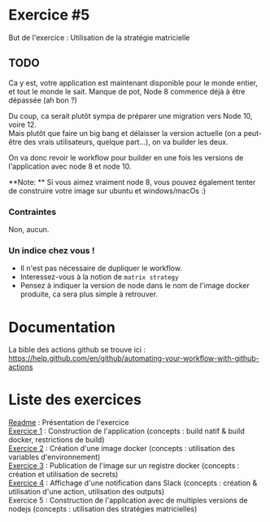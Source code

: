 # Exercice #5

But de l'exercice : Utilisation de la stratégie matricielle

## TODO
Ca y est, votre application est maintenant disponible pour le monde entier, et tout le monde le sait.
Manque de pot, Node 8 commence déjà à être dépassée (ah bon ?)

Du coup, ca serait plutôt sympa de préparer une migration vers Node 10, voire 12.  
Mais plutôt que faire un big bang et délaisser la version actuelle (on a peut-être des vrais utilisateurs, quelque part...), on va builder les deux.  

On va donc revoir le workflow pour builder en une fois les versions de l'application avec node 8 et node 10.

**Note: ** Si vous aimez vraiment node 8, vous pouvez également tenter de construire votre image sur ubuntu et windows/macOs :)

### Contraintes 
Non, aucun.

### Un indice chez vous !
- Il n'est pas nécessaire de dupliquer le workflow. 
- Interessez-vous à la notion de `matrix strategy`
- Pensez à indiquer la version de node dans le nom de l'image docker produite, ca sera plus simple à retrouver.


# Documentation
La bible des actions github se trouve ici : https://help.github.com/en/github/automating-your-workflow-with-github-actions

# Liste des exercices
[Readme](./README.md) : Présentation de l'exercice  
[Exercice 1](./ex01.md) : Construction de l'application (concepts : build natif & build docker, restrictions de build)  
[Exercice 2](./ex02.md) : Création d'une image docker (concepts : utilisation des variables d'environnement)  
[Exercice 3](./ex03.md) : Publication de l'image sur un registre docker (concepts : création et utilisation de secrets)  
[Exercice 4](./ex04.md) : Affichage d'une notification dans Slack (concepts : création & utilisation d'une action, utilisation des outputs)  
Exercice 5 : Construction de l'application avec de multiples versions de nodejs (concepts : utilisation des stratégies matricielles)  
